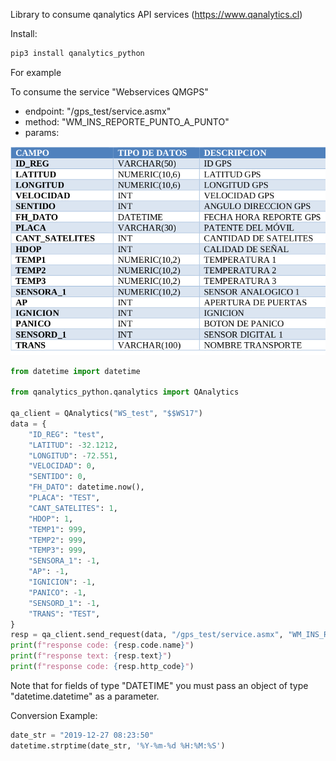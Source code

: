 Library to consume qanalytics API services (https://www.qanalytics.cl)

Install:

```bash
pip3 install qanalytics_python
```

For example

To consume the service "Webservices QMGPS"
- endpoint: "/gps_test/service.asmx"
- method: "WM_INS_REPORTE_PUNTO_A_PUNTO"  
- params:

![](doc/params_table.png)

```python
from datetime import datetime

from qanalytics_python.qanalytics import QAnalytics

qa_client = QAnalytics("WS_test", "$$WS17")
data = {
    "ID_REG": "test",
    "LATITUD": -32.1212,
    "LONGITUD": -72.551,
    "VELOCIDAD": 0,
    "SENTIDO": 0,
    "FH_DATO": datetime.now(),
    "PLACA": "TEST",
    "CANT_SATELITES": 1,
    "HDOP": 1,
    "TEMP1": 999,
    "TEMP2": 999,
    "TEMP3": 999,
    "SENSORA_1": -1,
    "AP": -1,
    "IGNICION": -1,
    "PANICO": -1,
    "SENSORD_1": -1,
    "TRANS": "TEST",
}
resp = qa_client.send_request(data, "/gps_test/service.asmx", "WM_INS_REPORTE_PUNTO_A_PUNTO")
print(f"response code: {resp.code.name}")
print(f"response text: {resp.text}")
print(f"response code: {resp.http_code}")
```

Note that for fields of type "DATETIME" you must pass an object of type "datetime.datetime" as a parameter.

Conversion Example:

```python
date_str = "2019-12-27 08:23:50"
datetime.strptime(date_str, '%Y-%m-%d %H:%M:%S')
```